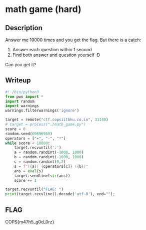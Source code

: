 # math game (hard)

## Description
Answer me 10000 times and you get the flag. But there is a catch:

1. Answer each question within 1 second
2. Find both answer and question yourself :D

Can you get it?

## Writeup
```python
#! /bin/python3
from pwn import *
import random
import warnings
warnings.filterwarnings('ignore')

target = remote("ctf.copsiitbhu.co.in", 31140)
# target = process("./math_game.py")
score = 0
random.seed(69696969)
operators = ["+", "-", "*"]
while score < 10000:
    target.recvuntil(':')
    a = random.randint(-1000, 1000)
    b = random.randint(-1000, 1000)
    c = random.randint(0,2)
    s = f"({a}) {operators[c]} ({b})"
    ans = eval(s)
    target.sendline(str(ans))
    score += 1

target.recvuntil("FLAG: ")
print(target.recvline().decode('utf-8'), end="");
```

## FLAG
COPS{m47h5_g0d_0rz}
